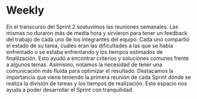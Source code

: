# Weekly

En el transcurso del Sprint 2 sostuvimos las reuniones semanales.
Las mismas no duraron más de media hora y sirvieron para tener un feedback del trabajo de cada uno de los integrantes del equipo.
Cada uno compartió el estado de su tarea, cuáles eran las dificultades a las que se había enfrentado o se estaba enfrentando y los tiempos estimados de finalilzación.
Esto ayudó a encontrar criterios y soluciones comunes frente a algunos temas.
Asimismo, notamos la necesidad de tener una comunicación más fluida para optimizar el resultado.
Destacamos la importancia que viene teniendo la primera reunión de cada Sprint dónde se realiza la división de tareas y los tiempos de realización. Este espacio nos ayuda a poder desarrollar el Sprint con tranquilidad.
